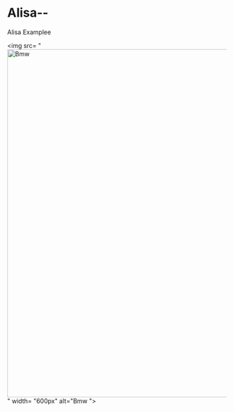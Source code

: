 # Alisa--
Alisa Examplee

<img src= "<img src= "https://images.unsplash.com/photo-1489110804417-276c3f517515?ixlib=rb-4.0.3&ixid=MnwxMjA3fDB8MHxwaG90by1wYWdlfHx8fGVufDB8fHx8&auto=format&fit=crop&w=1170&q=80" width= "800px" alt="Bmw ">" width= "600px" alt="Bmw ">
